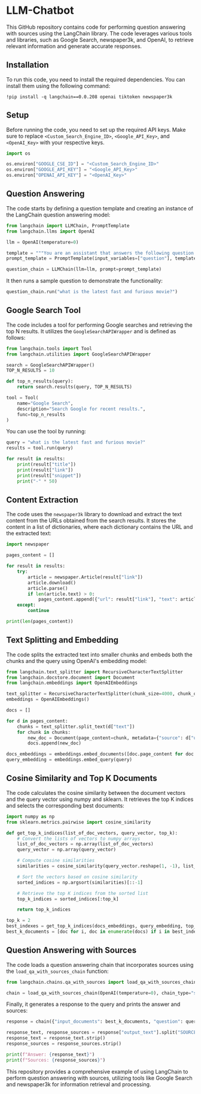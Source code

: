 # LLM-Chatbot
This GitHub repository contains code for performing question answering with sources using the LangChain library. The code leverages various tools and libraries, such as Google Search, newspaper3k, and OpenAI, to retrieve relevant information and generate accurate responses.


## Installation

To run this code, you need to install the required dependencies. You can install them using the following command:

```
!pip install -q langchain==0.0.208 openai tiktoken newspaper3k
```

## Setup

Before running the code, you need to set up the required API keys. Make sure to replace `<Custom_Search_Engine_ID>`, `<Google_API_Key>`, and `<OpenAI_Key>` with your respective keys.

```python
import os

os.environ["GOOGLE_CSE_ID"] = "<Custom_Search_Engine_ID>"
os.environ["GOOGLE_API_KEY"] = "<Google_API_Key>"
os.environ["OPENAI_API_KEY"] = "<OpenAI_Key>"
```

## Question Answering

The code starts by defining a question template and creating an instance of the LangChain question answering model:

```python
from langchain import LLMChain, PromptTemplate
from langchain.llms import OpenAI

llm = OpenAI(temperature=0)

template = """You are an assistant that answers the following question correctly and honestly: {question}\n\n"""
prompt_template = PromptTemplate(input_variables=["question"], template=template)

question_chain = LLMChain(llm=llm, prompt=prompt_template)
```

It then runs a sample question to demonstrate the functionality:

```python
question_chain.run("what is the latest fast and furious movie?")
```

## Google Search Tool

The code includes a tool for performing Google searches and retrieving the top N results. It utilizes the `GoogleSearchAPIWrapper` and is defined as follows:

```python
from langchain.tools import Tool
from langchain.utilities import GoogleSearchAPIWrapper

search = GoogleSearchAPIWrapper()
TOP_N_RESULTS = 10

def top_n_results(query):
    return search.results(query, TOP_N_RESULTS)

tool = Tool(
    name="Google Search",
    description="Search Google for recent results.",
    func=top_n_results
)
```

You can use the tool by running:

```python
query = "what is the latest fast and furious movie?"
results = tool.run(query)

for result in results:
    print(result["title"])
    print(result["link"])
    print(result["snippet"])
    print("-" * 50)
```

## Content Extraction

The code uses the `newspaper3k` library to download and extract the text content from the URLs obtained from the search results. It stores the content in a list of dictionaries, where each dictionary contains the URL and the extracted text:

```python
import newspaper

pages_content = []

for result in results:
    try:
        article = newspaper.Article(result["link"])
        article.download()
        article.parse()
        if len(article.text) > 0:
            pages_content.append({"url": result["link"], "text": article.text})
    except:
        continue

print(len(pages_content))
```

## Text Splitting and Embedding

The code splits the extracted text into smaller chunks and embeds both the chunks and the query using OpenAI's embedding model:

```python
from langchain.text_splitter import RecursiveCharacterTextSplitter
from langchain.docstore.document import Document
from langchain.embeddings import OpenAIEmbeddings

text_splitter = RecursiveCharacterTextSplitter(chunk_size=4000, chunk_overlap=100)
embeddings = OpenAIEmbeddings()

docs = []

for d in pages_content:
    chunks = text_splitter.split_text(d["text"])
    for chunk in chunks:
        new_doc = Document(page_content=chunk, metadata={"source": d["url"]})
        docs.append(new_doc)

docs_embeddings = embeddings.embed_documents([doc.page_content for doc in docs])
query_embedding = embeddings.embed_query(query)
```

## Cosine Similarity and Top K Documents

The code calculates the cosine similarity between the document vectors and the query vector using numpy and sklearn. It retrieves the top K indices and selects the corresponding best documents:

```python
import numpy as np
from sklearn.metrics.pairwise import cosine_similarity

def get_top_k_indices(list_of_doc_vectors, query_vector, top_k):
    # Convert the lists of vectors to numpy arrays
    list_of_doc_vectors = np.array(list_of_doc_vectors)
    query_vector = np.array(query_vector)

    # Compute cosine similarities
    similarities = cosine_similarity(query_vector.reshape(1, -1), list_of_doc_vectors).flatten()

    # Sort the vectors based on cosine similarity
    sorted_indices = np.argsort(similarities)[::-1]

    # Retrieve the top K indices from the sorted list
    top_k_indices = sorted_indices[:top_k]

    return top_k_indices

top_k = 2
best_indexes = get_top_k_indices(docs_embeddings, query_embedding, top_k)
best_k_documents = [doc for i, doc in enumerate(docs) if i in best_indexes]
```

## Question Answering with Sources

The code loads a question answering chain that incorporates sources using the `load_qa_with_sources_chain` function:

```python
from langchain.chains.qa_with_sources import load_qa_with_sources_chain

chain = load_qa_with_sources_chain(OpenAI(temperature=0), chain_type="stuff")
```

Finally, it generates a response to the query and prints the answer and sources:

```python
response = chain({"input_documents": best_k_documents, "question": query}, return_only_outputs=True)

response_text, response_sources = response["output_text"].split("SOURCES:")
response_text = response_text.strip()
response_sources = response_sources.strip()

print(f"Answer: {response_text}")
print(f"Sources: {response_sources}")
```

This repository provides a comprehensive example of using LangChain to perform question answering with sources, utilizing tools like Google Search and newspaper3k for information retrieval and processing.
